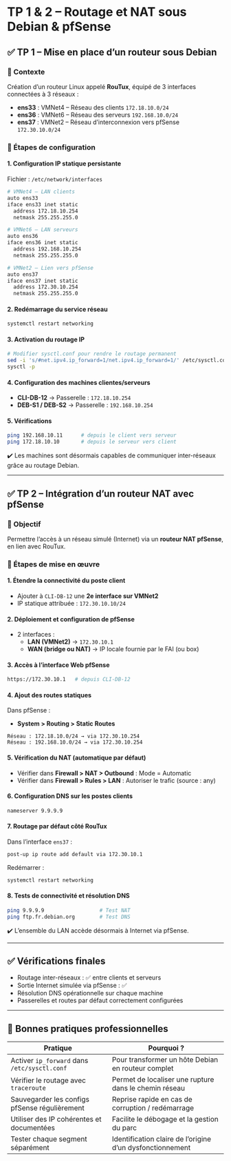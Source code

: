 # TP 1 & 2 – Routage et NAT sous Debian & pfSense

## ✅ TP 1 – Mise en place d’un routeur sous Debian

### 🔹 Contexte

Création d’un routeur Linux appelé **RouTux**, équipé de 3 interfaces connectées à 3 réseaux :

- **ens33** : VMNet4 – Réseau des clients `172.18.10.0/24`
- **ens36** : VMNet6 – Réseau des serveurs `192.168.10.0/24`
- **ens37** : VMNet2 – Réseau d’interconnexion vers pfSense `172.30.10.0/24`

### 🔹 Étapes de configuration

#### 1. Configuration IP statique persistante

Fichier : `/etc/network/interfaces`

```bash
# VMNet4 – LAN clients
auto ens33
iface ens33 inet static
  address 172.18.10.254
  netmask 255.255.255.0

# VMNet6 – LAN serveurs
auto ens36
iface ens36 inet static
  address 192.168.10.254
  netmask 255.255.255.0

# VMNet2 – Lien vers pfSense
auto ens37
iface ens37 inet static
  address 172.30.10.254
  netmask 255.255.255.0
```

#### 2. Redémarrage du service réseau

```bash
systemctl restart networking
```

#### 3. Activation du routage IP

```bash
# Modifier sysctl.conf pour rendre le routage permanent
sed -i 's/#net.ipv4.ip_forward=1/net.ipv4.ip_forward=1/' /etc/sysctl.conf
sysctl -p
```

#### 4. Configuration des machines clientes/serveurs

- **CLI-DB-12** → Passerelle : `172.18.10.254`
- **DEB-S1 / DEB-S2** → Passerelle : `192.168.10.254`

#### 5. Vérifications

```bash
ping 192.168.10.11      # depuis le client vers serveur
ping 172.18.10.10       # depuis le serveur vers client
```

✔️ Les machines sont désormais capables de communiquer inter-réseaux grâce au routage Debian.

---

## ✅ TP 2 – Intégration d’un routeur NAT avec pfSense

### 🔹 Objectif

Permettre l’accès à un réseau simulé (Internet) via un **routeur NAT pfSense**, en lien avec RouTux.

### 🔹 Étapes de mise en œuvre

#### 1. Étendre la connectivité du poste client

- Ajouter à `CLI-DB-12` une **2e interface sur VMNet2**
- IP statique attribuée : `172.30.10.10/24`

#### 2. Déploiement et configuration de pfSense

- 2 interfaces :
    - **LAN (VMNet2)** → `172.30.10.1`
    - **WAN (bridge ou NAT)** → IP locale fournie par le FAI (ou box)

#### 3. Accès à l’interface Web pfSense

```bash
https://172.30.10.1   # depuis CLI-DB-12
```

#### 4. Ajout des routes statiques

Dans pfSense :

- **System > Routing > Static Routes**

```text
Réseau : 172.18.10.0/24 → via 172.30.10.254
Réseau : 192.168.10.0/24 → via 172.30.10.254
```

#### 5. Vérification du NAT (automatique par défaut)

- Vérifier dans **Firewall > NAT > Outbound** : Mode = Automatic
- Vérifier dans **Firewall > Rules > LAN** : Autoriser le trafic (source : any)

#### 6. Configuration DNS sur les postes clients

```bash
nameserver 9.9.9.9
```

#### 7. Routage par défaut côté RouTux

Dans l’interface `ens37` :

```bash
post-up ip route add default via 172.30.10.1
```

Redémarrer :

```bash
systemctl restart networking
```

#### 8. Tests de connectivité et résolution DNS

```bash
ping 9.9.9.9                  # Test NAT
ping ftp.fr.debian.org        # Test DNS
```

✔️ L’ensemble du LAN accède désormais à Internet via pfSense.

---

## ✅ Vérifications finales

- Routage inter-réseaux : ✅ entre clients et serveurs
- Sortie Internet simulée via pfSense : ✅
- Résolution DNS opérationnelle sur chaque machine
- Passerelles et routes par défaut correctement configurées

---

## 📌 Bonnes pratiques professionnelles

|Pratique|Pourquoi ?|
|---|---|
|Activer `ip_forward` dans `/etc/sysctl.conf`|Pour transformer un hôte Debian en routeur complet|
|Vérifier le routage avec `traceroute`|Permet de localiser une rupture dans le chemin réseau|
|Sauvegarder les configs pfSense régulièrement|Reprise rapide en cas de corruption / redémarrage|
|Utiliser des IP cohérentes et documentées|Facilite le débogage et la gestion du parc|
|Tester chaque segment séparément|Identification claire de l’origine d’un dysfonctionnement|
